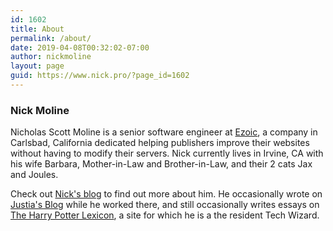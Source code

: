 ```yaml
---
id: 1602
title: About
permalink: /about/
date: 2019-04-08T00:32:02-07:00
author: nickmoline
layout: page
guid: https://www.nick.pro/?page_id=1602
---
```

<h3>Nick Moline</h3>

Nicholas Scott Moline is a senior software engineer at [Ezoic](https://www.ezoic.com), a company in Carlsbad, California dedicated helping publishers improve their websites without having to modify their servers.  Nick currently lives in Irvine, CA with his wife Barbara, Mother-in-Law and Brother-in-Law, and their 2 cats Jax and Joules.

<a class="social-link" href="https://www.facebook.com/nickmoline" target="_blank"><i class="fa fa-facebook"></i></a><a class="social-link" href="https://twitter.com/NickMoline" target="_blank"><i class="fa fa-twitter"></i></a><a class="social-link" href="https://www.instagram.com/nickmoline" target="_blank"><i class="fa fa-instagram"></i></a><a class="social-link broken_link" href="https://www.linkedin.com/in/nickmoline" target="_blank"><i class="fa fa-linkedin"></i></a>

<amp-img src="{{ site.baseurl }}/wp-content/uploads/sites/4/2018/10/nick-square.webp" width="500" height="500" alt="Photo of Nick Moline">
    <amp-img fallback src="{{ site.baseurl }}/wp-content/uploads/sites/4/2018/10/nick-square.jpg" width="500" height="500" alt="Photo of Nick Moline"></amp-img>
</amp-img>

Check out [Nick's blog](https://www.nick.pro/) to find out more about him. He occasionally wrote on [Justia's Blog](https://onward.justia.com/author/nickmoline) while he worked there, and still occasionally writes essays on [The Harry Potter Lexicon](https://www.hp-lexicon.org/author/nickmoline), a site for which he is a the resident Tech Wizard.